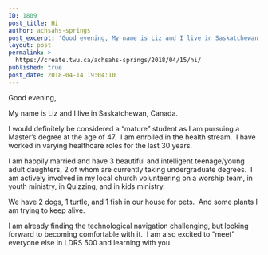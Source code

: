 ```yaml
---
ID: 1809
post_title: Hi
author: achsahs-springs
post_excerpt: 'Good evening, My name is Liz and I live in Saskatchewan, Canada. I would definitely be considered a &ldquo;mature&rdquo; student as I am pursuing a Master&rsquo;s degree at the age of 47.&nbsp; I am enrolled in the health stream.&nbsp; I have worked in varying healthcare roles for the last 30 years. I am happily married [&hellip;]'
layout: post
permalink: >
  https://create.twu.ca/achsahs-springs/2018/04/15/hi/
published: true
post_date: 2018-04-14 19:04:10
---
```

<p>Good evening,</p>
<p>My name is Liz and I live in Saskatchewan, Canada.</p>
<p>I would definitely be considered a &#8220;mature&#8221; student as I am pursuing a Master&#8217;s degree at the age of 47.  I am enrolled in the health stream.  I have worked in varying healthcare roles for the last 30 years.</p>
<p>I am happily married and have 3 beautiful and intelligent teenage/young adult daughters, 2 of whom are currently taking undergraduate degrees.  I am actively involved in my local church volunteering on a worship team, in youth ministry, in Quizzing, and in kids ministry.</p>
<p>We have 2 dogs, 1 turtle, and 1 fish in our house for pets.  And some plants I am trying to keep alive.</p>
<p>I am already finding the technological navigation challenging, but looking forward to becoming comfortable with it.  I am also excited to &#8220;meet&#8221; everyone else in LDRS 500 and learning with you.</p>